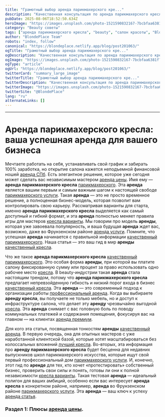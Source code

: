 ```yaml
---
title: "Грамотный выбор аренда парикмахерского кре..."
description: "Качественная консультация по аренда парикмахерского кресла в Фрунзенском районе. Тщательный анализ критериев и требований. Получите качественную поддержку от ком..."
pubDate: 2025-08-06T18:52:50.634Z
heroImage: "https://images.unsplash.com/photo-1521590832167-7bcbfaa6381f?q=80&w=800&auto=format&fit=crop"
category: "Beauty советы"
tags: ["аренда парикмахерского кресла", "beauty", "салон красоты", "BlondePlace"]
author: "BlondePlace Team"
robots: "index, follow"
canonical: "https://blondeplace.netlify.app/blog/post201063/"
ogTitle: "Грамотный выбор аренда парикмахерского кре..."
ogDescription: "Качественная консультация по аренда парикмахерского кресла в Фрунзенском районе. Тщательный анализ критериев и требований. Получите качественную поддержку от ком..."
ogImage: "https://images.unsplash.com/photo-1521590832167-7bcbfaa6381f?q=80&w=800&auto=format&fit=crop"
ogType: "article"
ogUrl: "https://blondeplace.netlify.app/blog/post201063/"
twitterCard: "summary_large_image"
twitterTitle: "Грамотный выбор аренда парикмахерского кре..."
twitterDescription: "Качественная консультация по аренда парикмахерского кресла в Фрунзенском районе. Тщательный анализ критериев и требований. Получите качественную поддержку от ком..."
twitterImage: "https://images.unsplash.com/photo-1521590832167-7bcbfaa6381f?q=80&w=800&auto=format&fit=crop"
twitterSite: "@BlondePlace"
lang: "ru"
alternateLinks: []
---
```


<script type="application/ld+json">
{
  "@context": "https://schema.org",
  "@type": "HowTo",
  "name": "Грамотный выбор аренда парикмахерского кре...",
  "description": "Качественная консультация по аренда парикмахерского кресла в Фрунзенском районе. Тщательный анализ критериев и требований. Получите качественную поддержку от ком...",
  "image": {
    "@type": "ImageObject",
    "url": "https://images.unsplash.com/photo-1521590832167-7bcbfaa6381f?q=80&w=800&auto=format&fit=crop"
  },
  "aggregateRating": {
    "@type": "AggregateRating",
    "ratingValue": "5.0",
    "reviewCount": 370,
    "bestRating": "5",
    "worstRating": "1"
  },
  "publisher": {
    "@type": "Organization",
    "name": "BlondePlace Beauty Blog",
    "logo": {
      "@type": "ImageObject",
      "url": "https://blondeplace.netlify.app/favicon.svg"
    }
  },
  "datePublished": "2025-08-06T18:52:50.634Z",
  "dateModified": "2025-08-06T18:52:50.634Z",
  "author": {
    "@type": "Person",
    "name": "Эксперт BlondePlace"
  },
  "mainEntityOfPage": {
    "@type": "WebPage",
    "@id": "https://blondeplace.netlify.app/blog/post201063/"
  }
}
</script>

---

# Аренда парикмахерского кресла: ваша успешная аренда для вашего бизнеса

Мечтаете работать на себя, устанавливать свой график и забирать 100% заработка, но открытие салона кажется неподъемной финансовой ношей [аренда СПб](https://blondeplace.ru/#why). Есть элегантное решение, которое уже сегодня может сделать вас независимым мастером [аренда цены](/blog/post18640/). Имя ему — **аренда парикмахерского кресла** [парикмахерского](https://blondeplace.ru/#news). Эта **аренда** является вашим первым и самым важным шагом к настоящей свободе [парикмахерского услуги](https://blondeplace.ru/#discount). Такая **аренда** — это не просто временное решение, а полноценная бизнес-модель, которая позволит вам контролировать свою карьеру. Рассматривая варианты для старта, именно **аренда парикмахерского кресла** выделяется как самый доступный и гибкий формат, и эта **аренда** полностью меняет правила игры для мастеров [кресла варианты](/blog/post12003/). Мы говорим про модель **аренды**, которая уже завоевала популярность, и ваша будущая **аренда** ждет вас, возможно, даже во Фрунзенском районе [аренда услуги](https://blondeplace.ru/#services). Помните, что успешная **аренда** начинается с правильной информации [качественный парикмахерского](https://blondeplace.ru/#coworking). Наша статья — это ваш гид в мир **аренды** [качественный кресла](https://blondeplace.ru/#services).

Что же такое **аренда парикмахерского кресла** [качественный парикмахерского](https://blondeplace.ru/#coworking). Это особая форма **аренды**, при которой вы платите салону фиксированную сумму или процент за право использовать одно рабочее место [кресла](https://blondeplace.ru/#why). В beauty-индустрии такая **аренда** стала настоящим трендом, потому что **аренда парикмахерского кресла** предлагает непревзойденную гибкость и низкий порог входа в бизнес [качественный кресла](https://blondeplace.ru/#coworking). Эта **аренда** — это современный подход к организации работы [профессиональный аренда](https://blondeplace.ru/#discount). Когда вы выбираете **аренду кресла**, вы получаете не только мебель, но и доступ к инфраструктуре салона, что делает эту **аренду** чрезвычайно выгодной [кресла](https://blondeplace.ru/#discount). Эта **аренда** снимает с вас головную боль по поводу коммунальных платежей и содержания помещения, фокусируя вас на главном — на клиентах [аренда премиум](https://blondeplace.ru/#about).

Для кого эта статья, посвященная тонкостям **аренды** [качественный аренда](https://blondeplace.ru/#services). В первую очередь, она для опытных мастеров с уже наработанной клиентской базой, которые хотят масштабироваться без колоссальных вложений [лучший кресла](https://blondeplace.ru/#about). Во-вторых, эта информация про **аренду парикмахерского кресла** будет бесценна для недавних выпускников школ парикмахерского искусства, которые ищут свой первый профессиональный дом [парикмахерского услуги](https://blondeplace.ru/#news). И, конечно, этот гид по **аренде** для тех, кто хочет «протестировать» собственный бизнес, проверить свои силы и понять, готовы ли они к полной независимости [кресла варианты](/blog/post6373/). Такая тестовая **аренда** — идеальный полигон для ваших амбиций, особенно если вас интересует **аренда кресла** в конкретном районе, например, **аренда** во Фрунзенском районе [парикмахерского услуги](https://blondeplace.ru/#news). Эта **аренда** — ваш ключ к успеху [аренда статья](/blog/post20231/).

### Раздел 1: Плюсы [аренда цены](/blog/post4609/).